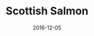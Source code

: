 ---
title: Scottish Salmon
caption: A worker checks a salmon for lice
location: Shetland, UK
slug: /1612001
date: 2016-12-05
featuredImage: ./images/salmonfarming-001.jpg
tags: ["Aquaculture", "Salmon", "Shetland", "UK"]
category: gallery
subject: In Action
---